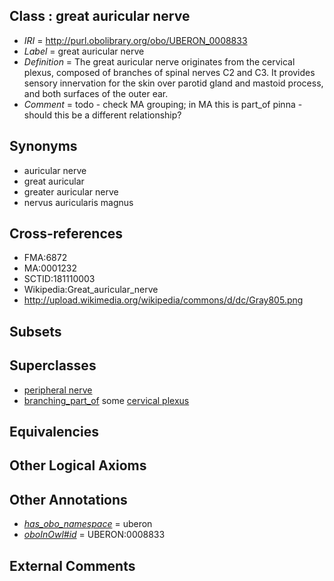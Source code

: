 
## Class : great auricular nerve

 * *IRI* = http://purl.obolibrary.org/obo/UBERON_0008833
 * *Label* = great auricular nerve
 * *Definition* = The great auricular nerve originates from the cervical plexus, composed of branches of spinal nerves C2 and C3. It provides sensory innervation for the skin over parotid gland and mastoid process, and both surfaces of the outer ear.
 * *Comment* = todo - check MA grouping; in MA this is part_of pinna - should this be a different relationship?

## Synonyms

 * auricular nerve
 * great auricular
 * greater auricular nerve
 * nervus auricularis magnus

## Cross-references

 * FMA:6872
 * MA:0001232
 * SCTID:181110003
 * Wikipedia:Great_auricular_nerve
 * http://upload.wikimedia.org/wikipedia/commons/d/dc/Gray805.png

## Subsets


## Superclasses

 * [peripheral nerve](../../UBERON/03/UBERON_0002003.md)
 * [branching_part_of](../../RO/80/RO_0002380.md) some [cervical plexus](../../UBERON/25/UBERON_0003725.md)

## Equivalencies


## Other Logical Axioms


## Other Annotations

 * *[has_obo_namespace](../../ce/oboInOwl#hasOBONamespace.md)* = uberon
 * *[oboInOwl#id](../../id/oboInOwl#id.md)* = UBERON:0008833

## External Comments

